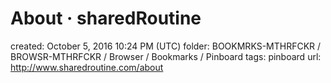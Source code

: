 # About · sharedRoutine

created: October 5, 2016 10:24 PM (UTC)
folder: BOOKMRKS-MTHRFCKR / BROWSR-MTHRFCKR / Browser / Bookmarks / Pinboard
tags: pinboard
url: http://www.sharedroutine.com/about